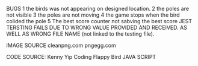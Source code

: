 BUGS 1 the birds was not appearing on designed location. 2 the poles are not visible 3 the poles are not moving 4 the game stops when the bird colided the pole
5 The best score counter not sabving the best score
JEST TERSTING FAILS DUE TO WRONG VALUE PROVIDED AND RECEIVED. AS WELL AS WRONG FILE NAME (not linked to the testing file).

IMAGE SOURCE
cleanpng.com
pngegg.com

CODE SOURCE: 
Kenny Yip Coding Flappy Bird JAVA SCRIPT
